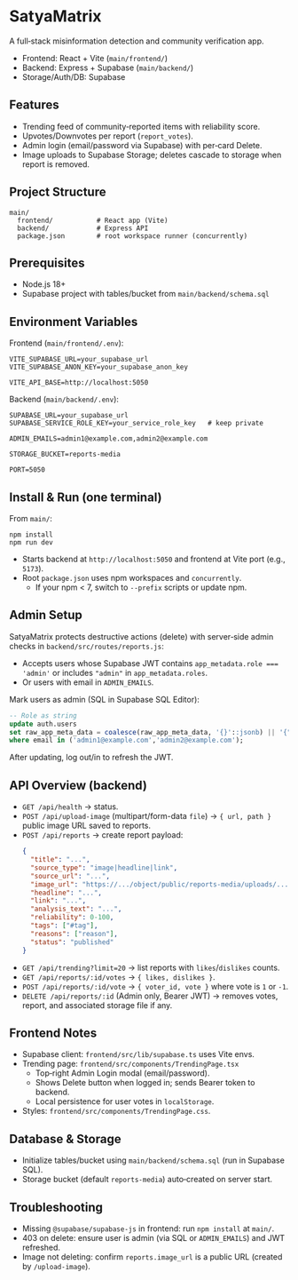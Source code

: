# SatyaMatrix

A full‑stack misinformation detection and community verification app.

- Frontend: React + Vite (`main/frontend/`)
- Backend: Express + Supabase (`main/backend/`)
- Storage/Auth/DB: Supabase

## Features
- Trending feed of community‑reported items with reliability score.
- Upvotes/Downvotes per report (`report_votes`).
- Admin login (email/password via Supabase) with per‑card Delete.
- Image uploads to Supabase Storage; deletes cascade to storage when report is removed.

## Project Structure
```
main/
  frontend/           # React app (Vite)
  backend/            # Express API
  package.json        # root workspace runner (concurrently)
```

## Prerequisites
- Node.js 18+
- Supabase project with tables/bucket from `main/backend/schema.sql`

## Environment Variables

Frontend (`main/frontend/.env`):
```
VITE_SUPABASE_URL=your_supabase_url
VITE_SUPABASE_ANON_KEY=your_supabase_anon_key

VITE_API_BASE=http://localhost:5050
```

Backend (`main/backend/.env`):
```
SUPABASE_URL=your_supabase_url
SUPABASE_SERVICE_ROLE_KEY=your_service_role_key   # keep private

ADMIN_EMAILS=admin1@example.com,admin2@example.com

STORAGE_BUCKET=reports-media

PORT=5050
```

## Install & Run (one terminal)
From `main/`:
```
npm install
npm run dev
```
- Starts backend at `http://localhost:5050` and frontend at Vite port (e.g., `5173`).
- Root `package.json` uses npm workspaces and `concurrently`.
  - If your npm < 7, switch to `--prefix` scripts or update npm.

## Admin Setup
SatyaMatrix protects destructive actions (delete) with server‑side admin checks in `backend/src/routes/reports.js`:
- Accepts users whose Supabase JWT contains `app_metadata.role === 'admin'` or includes `"admin"` in `app_metadata.roles`.
- Or users with email in `ADMIN_EMAILS`.

Mark users as admin (SQL in Supabase SQL Editor):
```sql
-- Role as string
update auth.users
set raw_app_meta_data = coalesce(raw_app_meta_data, '{}'::jsonb) || '{"role":"admin"}'::jsonb
where email in ('admin1@example.com','admin2@example.com');
```
After updating, log out/in to refresh the JWT.

## API Overview (backend)
- `GET /api/health` → status.
- `POST /api/upload-image` (multipart/form-data `file`) → `{ url, path }` public image URL saved to reports.
- `POST /api/reports` → create report payload:
  ```json
  {
    "title": "...",
    "source_type": "image|headline|link",
    "source_url": "...",
    "image_url": "https://.../object/public/reports-media/uploads/...",
    "headline": "...",
    "link": "...",
    "analysis_text": "...",
    "reliability": 0-100,
    "tags": ["#tag"],
    "reasons": ["reason"],
    "status": "published"
  }
  ```
- `GET /api/trending?limit=20` → list reports with `likes`/`dislikes` counts.
- `GET /api/reports/:id/votes` → `{ likes, dislikes }`.
- `POST /api/reports/:id/vote` → `{ voter_id, vote }` where vote is `1` or `-1`.
- `DELETE /api/reports/:id` (Admin only, Bearer JWT) → removes votes, report, and associated storage file if any.

## Frontend Notes
- Supabase client: `frontend/src/lib/supabase.ts` uses Vite envs.
- Trending page: `frontend/src/components/TrendingPage.tsx`
  - Top‑right Admin Login modal (email/password).
  - Shows Delete button when logged in; sends Bearer token to backend.
  - Local persistence for user votes in `localStorage`.
- Styles: `frontend/src/components/TrendingPage.css`.

## Database & Storage
- Initialize tables/bucket using `main/backend/schema.sql` (run in Supabase SQL).
- Storage bucket (default `reports-media`) auto‑created on server start.

## Troubleshooting
- Missing `@supabase/supabase-js` in frontend: run `npm install` at `main/`.
- 403 on delete: ensure user is admin (via SQL or `ADMIN_EMAILS`) and JWT refreshed.
- Image not deleting: confirm `reports.image_url` is a public URL (created by `/upload-image`).


